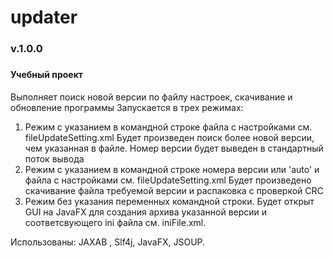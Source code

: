 # updater
<h3>v.1.0.0<h3>
<h4>Учебный проект</h4>

Выполняет поиск новой версии по файлу настроек, скачивание и обновление программы
Запускается в трех режимах:
<ol>
<li>
Режим с указанием в командной строке файла с настройками см. fileUpdateSetting.xml
Будет произведен поиск более новой версии, чем указанная в файле.
Номер версии будет выведен в стандартный поток вывода
</li>
<li>
Режим с указанием в командной строке номера версии или 'auto' и файла с настройками см. fileUpdateSetting.xml
Будет произведено скачивание файла требуемой версии и распаковка с проверкой CRC
</li>
<li>
Режим без указания переменных командной строки.
Будет открыт GUI на JavaFX для создания архива указанной версии и соответсвующего ini файла см. iniFile.xml.
</li>
</ol>

Использованы: JAXAB , Slf4j, JavaFX, JSOUP.
